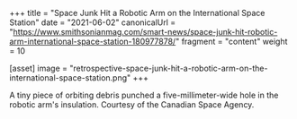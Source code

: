 +++
title = "Space Junk Hit a Robotic Arm on the International Space Station"
date = "2021-06-02"
canonicalUrl = "https://www.smithsonianmag.com/smart-news/space-junk-hit-robotic-arm-international-space-station-180977878/"
fragment = "content"
weight = 10

[asset]
    image = "retrospective-space-junk-hit-a-robotic-arm-on-the-international-space-station.png"
+++

A tiny piece of orbiting debris punched a five-millimeter-wide hole in the 
robotic arm's insulation. Courtesy of the Canadian Space Agency.
